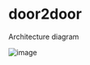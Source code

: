 # door2door

Architecture diagram

![image](https://user-images.githubusercontent.com/4832862/220592766-6257dc82-1556-46f7-b935-e21d07de6975.png)
